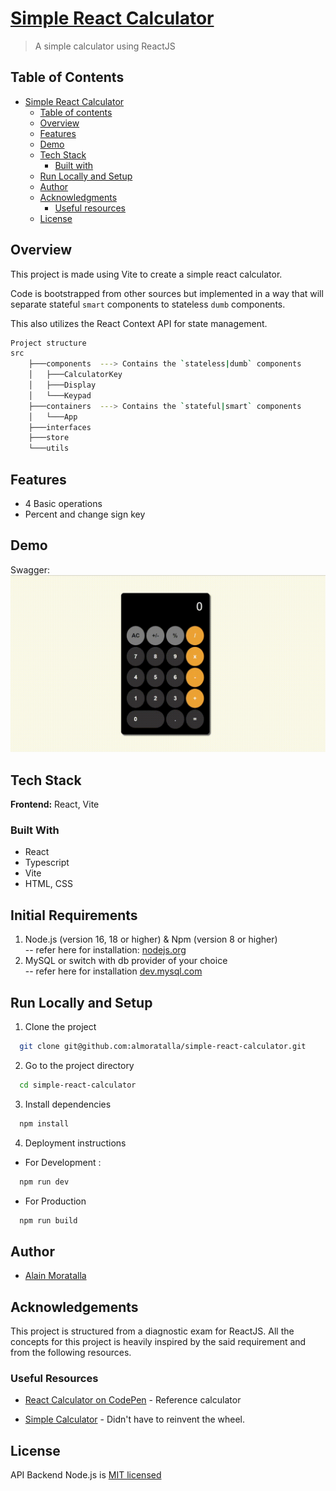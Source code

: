 # [Simple React Calculator](https://github.com/almoratalla/simple-react-calculator)

> A simple calculator using ReactJS

## Table of Contents

-   [Simple React Calculator](#simple-react-calculator)
    -   [Table of contents](#table-of-contents)
    -   [Overview](#overview)
    -   [Features](#features)
    -   [Demo](#demo)
    -   [Tech Stack](#tech-stack)
        -   [Built with](#built-with)
    -   [Run Locally and Setup](#run-locally-and-setup)
    -   [Author](#author)
    -   [Acknowledgments](#acknowledgments)
        -   [Useful resources](#useful-resources)
    -   [License](#license)

## Overview

This project is made using Vite to create a simple react calculator.

Code is bootstrapped from other sources but implemented in a way that will separate
stateful `smart` components to stateless `dumb` components.

This also utilizes the React Context API for state management.

```bash
Project structure
src
    ├───components  ---> Contains the `stateless|dumb` components
    │   ├───CalculatorKey
    │   ├───Display
    │   └───Keypad
    ├───containers  ---> Contains the `stateful|smart` components
    │   └───App
    ├───interfaces
    ├───store
    └───utils
```

## Features

-   4 Basic operations
-   Percent and change sign key

## Demo

Swagger:  
![Calculator Demo](./resources/calc-demo.gif)

## Tech Stack

**Frontend:** React, Vite

### Built With

-   React
-   Typescript
-   Vite
-   HTML, CSS

## Initial Requirements

1. Node.js (version 16, 18 or higher) & Npm (version 8 or higher)  
   -- refer here for installation: [nodejs.org](https://nodejs.org/en/download/)
2. MySQL or switch with db provider of your choice  
   -- refer here for installation [dev.mysql.com](https://dev.mysql.com/downloads/installer/)

## Run Locally and Setup

1. Clone the project

```bash
  git clone git@github.com:almoratalla/simple-react-calculator.git
```

2. Go to the project directory

```bash
  cd simple-react-calculator
```

3. Install dependencies

```bash
  npm install
```

4. Deployment instructions

-   For Development :

```bash
  npm run dev
```

-   For Production

```bash
  npm run build
```

## Author

-   [Alain Moratalla](https://www.github.com/almoratalla)

## Acknowledgements

This project is structured from a diagnostic exam for ReactJS. All the concepts for this project is heavily inspired by the said requirement and from the following resources.

### Useful Resources

-   [React Calculator on CodePen](https://codepen.io/mjijackson/pen/xOzyGX?editors=1111) - Reference calculator

-   [Simple Calculator](https://github.com/TommmyKelly/react-calculator) - Didn't have to reinvent the wheel.

## License

API Backend Node.js is [MIT licensed](./LICENSE)

